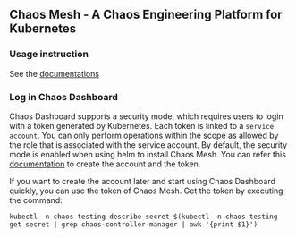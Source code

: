 ## Chaos Mesh -  A Chaos Engineering Platform for Kubernetes

### Usage instruction

See the [documentations](https://chaos-mesh.org/docs/)

### Log in Chaos Dashboard

Chaos Dashboard supports a security mode, which requires users to login with a token generated by Kubernetes. Each token is linked to a `service account`. You can only perform operations within the scope as allowed by the role that is associated with the service account. By default, the security mode is enabled when using helm to install Chaos Mesh. You can refer this [documentation](https://chaos-mesh.org/docs/quick-start/) to create the account and the token. 

If you want to create the account later and start using Chaos Dashboard quickly, you can use the token of Chaos Mesh. Get the token by executing the command: 

```shell
kubectl -n chaos-testing describe secret $(kubectl -n chaos-testing get secret | grep chaos-controller-manager | awk '{print $1}')
```
